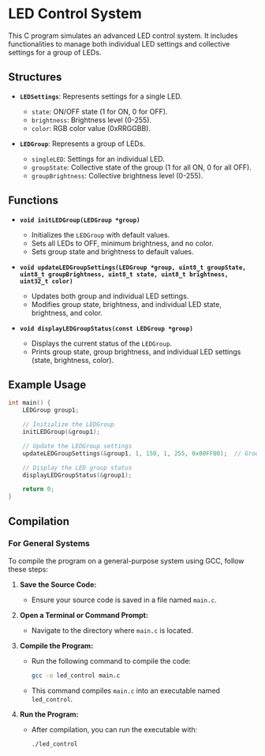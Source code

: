 # LED Control System

This C program simulates an advanced LED control system. It includes functionalities to manage both individual LED settings and collective settings for a group of LEDs.

## Structures

- **`LEDSettings`**: Represents settings for a single LED.
  - `state`: ON/OFF state (1 for ON, 0 for OFF).
  - `brightness`: Brightness level (0-255).
  - `color`: RGB color value (0xRRGGBB).

- **`LEDGroup`**: Represents a group of LEDs.
  - `singleLED`: Settings for an individual LED.
  - `groupState`: Collective state of the group (1 for all ON, 0 for all OFF).
  - `groupBrightness`: Collective brightness level (0-255).

## Functions

- **`void initLEDGroup(LEDGroup *group)`**
  - Initializes the `LEDGroup` with default values.
  - Sets all LEDs to OFF, minimum brightness, and no color.
  - Sets group state and brightness to default values.

- **`void updateLEDGroupSettings(LEDGroup *group, uint8_t groupState, uint8_t groupBrightness, uint8_t state, uint8_t brightness, uint32_t color)`**
  - Updates both group and individual LED settings.
  - Modifies group state, brightness, and individual LED state, brightness, and color.

- **`void displayLEDGroupStatus(const LEDGroup *group)`**
  - Displays the current status of the `LEDGroup`.
  - Prints group state, group brightness, and individual LED settings (state, brightness, color).

## Example Usage

```c
int main() {
    LEDGroup group1;

    // Initialize the LEDGroup
    initLEDGroup(&group1);

    // Update the LEDGroup settings
    updateLEDGroupSettings(&group1, 1, 150, 1, 255, 0x00FF00);  // Group ON, brightness 150, LED ON, brightness 255, color green

    // Display the LED group status
    displayLEDGroupStatus(&group1);

    return 0;
}
```

## Compilation

### For General Systems

To compile the program on a general-purpose system using GCC, follow these steps:

1. **Save the Source Code:**
   - Ensure your source code is saved in a file named `main.c`.

2. **Open a Terminal or Command Prompt:**
   - Navigate to the directory where `main.c` is located.

3. **Compile the Program:**
   - Run the following command to compile the code:

     ```sh
     gcc -o led_control main.c
     ```

   - This command compiles `main.c` into an executable named `led_control`.

4. **Run the Program:**
   - After compilation, you can run the executable with:

     ```sh
     ./led_control
     ```
